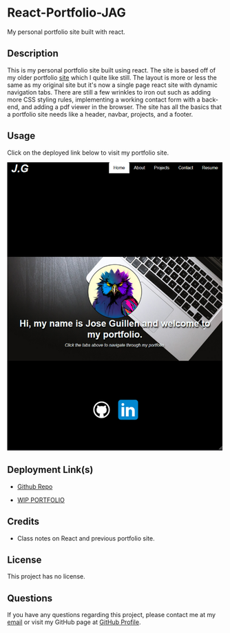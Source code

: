 # React-Portfolio-JAG
My personal portfolio site built with react.

## Description

This is my personal portfolio site built using react. The site is based off of my older portfolio [site](https://github.com/Exo-MDR-CD2000/week-2-draft-portfolio-site) which I quite like still. The layout is more or less the same as my original site but it's now a single page react site with dynamic navigation tabs. There are still a few wrinkles to iron out such as adding more CSS styling rules, implementing a working contact form with a back-end, and adding a pdf viewer in the browser. The site has all the basics that a portfolio site needs like a header, navbar, projects, and a footer.


## Usage

Click on the deployed link below to visit my portfolio site.

<img src="src/assets/portfolio-pic.png" alt="portfolio-pic" width="500"/>

## Deployment Link(s)

- [Github Repo](https://github.com/Exo-MDR-CD2000/react-portfolio-jag)

- [WIP PORTFOLIO](WIP)

## Credits

- Class notes on React and previous portfolio site.


## License
This project has no license.

## Questions
If you have any questions regarding this project, please contact me at my [email](joseguillen587@yahoo.com) or visit my GitHub page at [GitHub Profile](https://github.com/Exo-MDR-CD2000).
